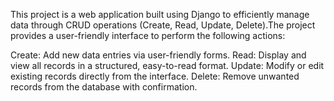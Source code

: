 This project is a web application built using Django to efficiently manage data through CRUD operations (Create, Read, Update, Delete).The project provides a user-friendly interface to perform the following actions:

Create: Add new data entries via user-friendly forms.
Read: Display and view all records in a structured, easy-to-read format.
Update: Modify or edit existing records directly from the interface.
Delete: Remove unwanted records from the database with confirmation.
